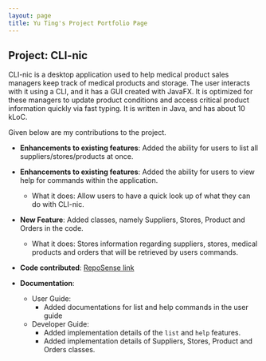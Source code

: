 ```yaml
---
layout: page
title: Yu Ting's Project Portfolio Page
---
```


## Project: CLI-nic

CLI-nic is a desktop application used to help medical product sales managers keep track of medical products and storage.
The user interacts with it using a CLI, and it has a GUI created with JavaFX.
It is optimized for these managers to update product conditions and access critical product information quickly via fast typing.
It is written in Java, and has about 10 kLoC.

Given below are my contributions to the project.

* **Enhancements to existing features**: Added the ability for users to list all suppliers/stores/products at once.

* **Enhancements to existing features**: Added the ability for users to view help for commands within the application.
  * What it does: Allow users to have a quick look up of what they can do with CLI-nic.

* **New Feature**: Added classes, namely Suppliers, Stores, Product and Orders in the code.
  * What it does: Stores information regarding suppliers, stores, medical products and orders that will be retrieved by users commands.

* **Code contributed**: [RepoSense link]()

* **Documentation**:
  * User Guide:
    * Added documentations for list and help commands in the user guide
  * Developer Guide:
    * Added implementation details of the `list` and `help` features.
    * Added implementation details of Suppliers, Stores, Product and Orders classes.
